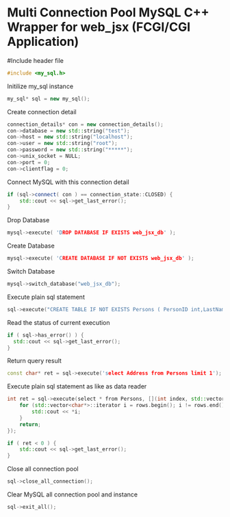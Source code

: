 # Multi Connection Pool MySQL C++ Wrapper for web_jsx (FCGI/CGI Application)
#Include header file
```c++
#include <my_sql.h>
```
Initilize my_sql instance
```c++
my_sql* sql = new my_sql();
```
Create connection detail
```c++
connection_details* con = new connection_details();
con->database = new std::string("test");
con->host = new std::string("localhost");
con->user = new std::string("root");
con->password = new std::string("*****");
con->unix_socket = NULL;
con->port = 0;
con->clientflag = 0;
```
Connect MySQL with this connection detail
```c++
if (sql->connect( con ) == connection_state::CLOSED) {
	std::cout << sql->get_last_error();
}
```
Drop Database
```c++
mysql->execute( 'DROP DATABASE IF EXISTS web_jsx_db' );
```
Create Database
```c++
mysql->execute( 'CREATE DATABASE IF NOT EXISTS web_jsx_db' );
```
Switch Database
```c++
mysql->switch_database("web_jsx_db");
```
Execute plain sql statement
```c++
sql->execute("CREATE TABLE IF NOT EXISTS Persons ( PersonID int,LastName varchar(255),FirstName varchar(255),Address varchar(255), City varchar(255))");
```
Read the status of current execution
```c++
if ( sql->has_error() ) {
  std::cout << sql->get_last_error();
}
```
Return query result
```c++
const char* ret = sql->execute('select Address from Persons limit 1');
```
Execute plain sql statement as like as data reader
```c++
int ret = sql->execute(select * from Persons, [](int index, std::vector<char*>& rows) {
	for (std::vector<char*>::iterator i = rows.begin(); i != rows.end(); ++i){
		std::cout << *i;
	}
	return;
});

if ( ret < 0 ) {
	std::cout << sql->get_last_error();
}
```
Close all connection pool
```c++
sql->close_all_connection();
```
Clear MySQL all connection pool and instance
```c++
sql->exit_all();

```
